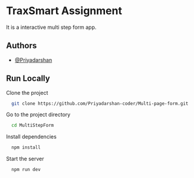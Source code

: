 
# TraxSmart Assignment
It is a interactive multi step form app.







## Authors

- [@Priyadarshan](https://www.github.com/https://github.com/Priyadarshan-coder)








## Run Locally

Clone the project

```bash
  git clone https://github.com/Priyadarshan-coder/Multi-page-form.git
```

Go to the project directory

```bash
  cd MultiStepForm
```

Install dependencies

```bash
  npm install
```

Start the server

```bash
  npm run dev
```

